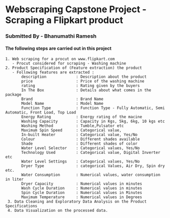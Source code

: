 # Webscraping Capstone Project - Scraping a Flipkart product

### Submitted By - Bhanumathi Ramesh

#### The following steps are carried out in this project
    1. Web scraping for a procut on www.flipkart.com 
       - Procut considered for scraping - Washing machine 
    2. Product Specification of (Feature extraction) the product
       - Following features are extracted :
           description             : Description about the product
           price                   : Price of the washing machine
           rating                  : Rating given by the buyers
           In The Box              : Details about what comes in the package
           Brand                   : Brand Name
           Model Name              : Model Name
           Function Type           : Function Type - Fully Automatic, Semi Automatic, Front Load, Top Load
           Energy Rating           : Energy rating of the macine
           Washing Capacity        : Capacity in Kgs, 5kg, 6kg, 10 kgs etc
           Washing Method          : Tumble,Pulsator etc
           Maximum Spin Speed      : Categorical value, 
           In-built Heater         : Categorical value, Yes/No
           Colour                  : Different shades available
           Shade                   : Different shades of color
           Water Level Selector    : Categorical values, Yes/No
           Technology Used         : Categorical value, Digital Inverter etc
           Water Level Settings    : Categorical values, Yes/No
           Dryer Type              : categorical Values, Air Dry, Spin dry etc.
           Water Consumption       : Numerical values, water consumption in liter
           Dryer Capacity          : Numerical values in minutes
           Wash Cycle Duration     : Numerical values in minutes
           Spin Cycle Duration     : Numerical values in Minutes
           Maximum Temperature     : Numerical values in Degrees
     3. Data Cleaning and Exploratory Data Analysis on the Product Specifications
     4. Data Visualization on the processed data.               
